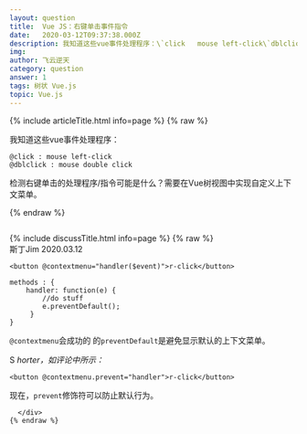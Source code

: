 ```yaml
---
layout: question
title:  Vue JS：右键单击事件指令
date:   2020-03-12T09:37:38.000Z
description: 我知道这些vue事件处理程序：\`click   mouse left-click\`dblclick   mouse double click检...
img: 
author: 飞云逆天
category: question
answer: 1
tags: 树状 Vue.js
topic: Vue.js
---
```

<div class="article-root">
  <div class="article">
    {% include articleTitle.html info=page %}
    {% raw %}
    <div class="article-content"><p><font style="vertical-align: inherit;"><font style="vertical-align: inherit;">我知道这些vue事件处理程序：</font></font></p>

<pre><code>@click : mouse left-click<font></font>
@dblclick : mouse double click<font></font>
</code></pre>

<p><font style="vertical-align: inherit;"><font style="vertical-align: inherit;">检测右键单击的处理程序/指令可能是什么？</font><font style="vertical-align: inherit;">需要在Vue树视图中实现自定义上下文菜单。</font></font></p></div>
    {% endraw %}
  </div>
  <p style="height: 0;width:0;overflow: hidden;"> 第1227篇《Vue JS：右键单击事件指令》来自Winter(https://github.com/aiyld/aiyld.github.io)的站点</p>
  <div class="discuss-wrapper">
    {% include discussTitle.html info=page %}
    {% raw %}
    <div class="discuss-item">
        <div class="discuss-parent">
          <div class="discuss-meta">
            <span class="discuss-user">斯丁Jim</span>
            <span class="discuss-time">2020.03.12</span>
          </div>
          <div class="discuss-comment"><pre><code>&lt;button @contextmenu="handler($event)"&gt;r-click&lt;/button&gt;<font></font>
<font></font>
methods : {<font></font>
    handler: function(e) {<font></font>
        //do stuff<font></font>
        e.preventDefault();<font></font>
     }<font></font>
}<font></font>
</code></pre>

<p><code>@contextmenu</code><font style="vertical-align: inherit;"><font style="vertical-align: inherit;">会成功的 </font><font style="vertical-align: inherit;">的</font></font><code>preventDefault</code><font style="vertical-align: inherit;"><font style="vertical-align: inherit;">是避免显示默认的上下文菜单。</font></font></p>

<p><font style="vertical-align: inherit;"><font style="vertical-align: inherit;">S </font></font><em><font style="vertical-align: inherit;"><font style="vertical-align: inherit;">horter，如评论中所示：</font></font></em></p>

<pre><code>&lt;button @contextmenu.prevent="handler"&gt;r-click&lt;/button&gt;
</code></pre>

<p><font style="vertical-align: inherit;"><font style="vertical-align: inherit;">现在，</font></font><code>prevent</code><font style="vertical-align: inherit;"><font style="vertical-align: inherit;">修饰符可以防止默认行为。</font></font></p></div>
        </div>
        
      </div>
    {% endraw %}
  </div>
<div>
